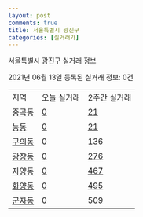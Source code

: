 ```yaml
---
layout: post
comments: true
title: 서울특별시 광진구
categories: [실거래가]
---
```


서울특별시 광진구 실거래 정보

2021년 06월 13일 등록된 실거래 정보: 0건


<table class="sortable">
  <tr>
    <td>지역</td>
    <td>오늘 실거래</td>
    <td>2주간 실거래</td>
  </tr>

  
  <tr class="item">
    <td><a href="1121510100.html">중곡동</a></td>
    <td><a href="1121510100.html">0</a></td>
    <td><a href="1121510100.html">21</a></td>
  </tr>
    

  <tr class="item">
    <td><a href="1121510200.html">능동</a></td>
    <td><a href="1121510200.html">0</a></td>
    <td><a href="1121510200.html">21</a></td>
  </tr>
    

  <tr class="item">
    <td><a href="1121510300.html">구의동</a></td>
    <td><a href="1121510300.html">0</a></td>
    <td><a href="1121510300.html">136</a></td>
  </tr>
    

  <tr class="item">
    <td><a href="1121510400.html">광장동</a></td>
    <td><a href="1121510400.html">0</a></td>
    <td><a href="1121510400.html">276</a></td>
  </tr>
    

  <tr class="item">
    <td><a href="1121510500.html">자양동</a></td>
    <td><a href="1121510500.html">0</a></td>
    <td><a href="1121510500.html">467</a></td>
  </tr>
    

  <tr class="item">
    <td><a href="1121510700.html">화양동</a></td>
    <td><a href="1121510700.html">0</a></td>
    <td><a href="1121510700.html">495</a></td>
  </tr>
    

  <tr class="item">
    <td><a href="1121510900.html">군자동</a></td>
    <td><a href="1121510900.html">0</a></td>
    <td><a href="1121510900.html">509</a></td>
  </tr>
    


</table>
    